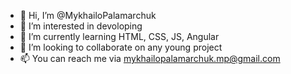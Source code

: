 - 👋 Hi, I’m @MykhailoPalamarchuk
- 👀 I’m interested in devoloping
- 🌱 I’m currently learning HTML, CSS, JS, Angular
- 💞️ I’m looking to collaborate on any young project
- 📫 You can reach me via mykhailopalamarchuk.mp@gmail.com

